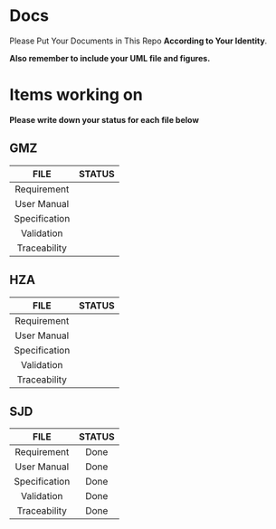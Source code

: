 # Docs

Please Put Your Documents in This Repo **According to Your Identity**.

**Also remember to include your UML file and figures.**



# Items working on

**Please write down your status for each file below**

## GMZ

|     FILE      | STATUS |
| :-----------: | :----: |
|  Requirement  |        |
|  User Manual  |        |
| Specification |        |
|  Validation   |        |
| Traceability  |        |

## HZA

|     FILE      | STATUS |
| :-----------: | :----: |
|  Requirement  |        |
|  User Manual  |        |
| Specification |        |
|  Validation   |        |
| Traceability  |        |

## SJD

|     FILE      | STATUS |
| :-----------: | :----: |
|  Requirement  |  Done  |
|  User Manual  |  Done  |
| Specification |  Done  |
|  Validation   |  Done  |
| Traceability  |  Done  |